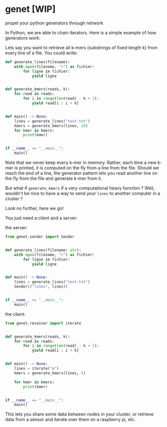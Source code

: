 # genet [WIP]
propel your python generators through network

In Python, we are able to chain iterators. Here is a simple example of how generators work:

Lets say you want to retrieve all k-mers (substrings of fixed length k) from every line of a file. You could write:
```python
def generate_lines(filename):
    with open(filename, "r") as fichier:
        for ligne in fichier:
            yield ligne


def generate_kmers(reads, k):
    for read in reads:
        for i in range(len(read) - k + 1):
            yield read[i : i + k]


def main() -> None:
    lines = generate_lines("test.txt")
    kmers = generate_kmers(lines, 10)
    for kmer in kmers:
        print(kmer)


if __name__ == "__main__":
    main()
```

Note that we never keep every k-mer in memory. Rather, each time a new k-mer is printed, it is computed on the fly from a line from the file. Should we reach the end of a line, the generator pattern lets you read another line on the fly from the file and generate k-mer from it.

But what if `generate_kmers` if a very computational heavy function ? Well, wouldn't be nice to have a way to send your `lines` to another computer in a cluster ?

Look no further, here we go!

You just need a client and a server:

the server:
```python
from genet.sender import Sender


def generate_lines(filename: str):
    with open(filename, "r") as fichier:
        for ligne in fichier:
            yield ligne


def main() -> None:
    lines = generate_lines("test.txt")
    Sender(("lines", lines))


if __name__ == "__main__":
    main()
```

the client:
```python
from genet.receiver import iterate


def generate_kmers(reads, k):
    for read in reads:
        for i in range(len(read) - k + 1):
            yield read[i : i + k]


def main() -> None:
    lines = iterate("a")
    kmers = generate_kmers(lines, 5)

    for kmer in kmers:
        print(kmer)


if __name__ == "__main__":
    main()
```


This lets you share some data between nodes in your cluster, or retrieve data from a sensor and iterate over them on a raspberry pi, etc.